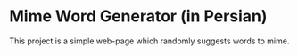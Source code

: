 # Mime Word Generator (in Persian)

This project is a simple web-page which randomly suggests words to mime.
